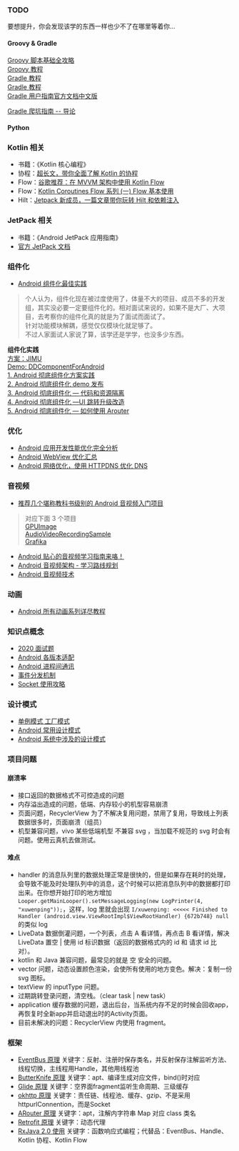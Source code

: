 ### TODO
要想提升，你会发现该学的东西一样也少不了在哪里等着你...

#### Groovy & Gradle
[Groovy 脚本基础全攻略](https://blog.csdn.net/yanbober/article/details/49047515)  
[Groovy 教程](https://www.w3cschool.cn/groovy/)  
[Gradle 教程](https://www.w3cschool.cn/gradle/)  
[Gradle 教程](https://www.yiibai.com/gradle/)  
[Gradle 用户指南官方文档中文版](https://wiki.jikexueyuan.com/project/GradleUserGuide-Wiki/tutorials/README.html)  

[Gradle 爬坑指南 -- 导论](https://juejin.cn/post/6882178101191639053)  


#### Python




### Kotlin 相关

* 书籍：《Kotlin 核心编程》
* 协程：[超长文，带你全面了解 Kotlin 的协程](https://blog.csdn.net/c10wtiybq1ye3/article/details/103640848)  
* Flow：[谷歌推荐：在 MVVM 架构中使用 Kotlin Flow](https://www.jianshu.com/p/0696c7252b50)  
* Flow：[Kotlin Coroutines Flow 系列 (一) Flow 基本使用](https://juejin.cn/post/6844904057530908679)  
* Hilt：[Jetpack 新成员，一篇文章带你玩转 Hilt 和依赖注入](https://zhuanlan.zhihu.com/p/335631378)  


### JetPack 相关

* 书籍：《Android JetPack 应用指南》  
* [官方 JetPack 文档](https://developer.android.google.cn/topic/libraries/architecture)  

### 组件化

* [Android 组件化最佳实践](https://juejin.cn/post/6844903649102004231)  

> 个人认为，组件化现在被过度使用了，体量不大的项目、成员不多的开发组，其实没必要一定要组件化的。相对面试来说的，如果不是大厂、大项目，去考察你的组件化真的就是为了面试而面试了。  
> 针对功能模块解耦，感觉仅仅模块化就足够了。  
> 不过人家面试人家说了算，该学还是学学，也没多少东西。

**组件化实践**  
[方案：JIMU](https://github.com/mqzhangw/JIMU)  
[Demo: DDComponentForAndroid](https://github.com/luojilab/DDComponentForAndroid)  
[1. Android 彻底组件化方案实践](https://blog.csdn.net/yan8024/article/details/76408161)  
[2. Android 彻底组件化 demo 发布](https://www.jianshu.com/p/59822a7b2fad/)  
[3. Android 彻底组件化 — 代码和资源隔离](https://www.jianshu.com/p/c7459b59dcd5)  
[4. Android 彻底组件化 —UI 跳转升级改造](https://blog.csdn.net/weixin_34266504/article/details/87955995)  
[5. Android 彻底组件化 — 如何使用 Arouter](https://blog.csdn.net/h176nhx7/article/details/79203515)  


### 优化

* [Android 应用开发性能优化完全分析](https://blog.csdn.net/yanbober/article/details/48394201)  
* [Android WebView 优化汇总](https://www.jianshu.com/p/6179d51281da)  
* [Android 网络优化，使用 HTTPDNS 优化 DNS](https://www.cnblogs.com/plokmju/p/okhttp_httpdns.html)  


### 音视频

* [推荐几个堪称教科书级别的 Android 音视频入门项目](https://segmentfault.com/a/1190000022561224)  
> 对应下面 3 个项目  
> [GPUImage](https://github.com/cats-oss/android-gpuimage)  
> [AudioVideoRecordingSample](https://github.com/saki4510t/AudioVideoRecordingSample)  
> [Grafika](https://github.com/google/grafika)

* [Android 贴心的音视频学习指南来咯！](https://www.ershicimi.com/p/006c89b87988f65950eeb54f2308273e)  
* [Android 音视频架构 - 学习路线规划](https://blog.csdn.net/coding_man_xie/article/details/104829455)  
* [Android 音视频技术](https://www.cnblogs.com/renhui/category/1011048.html)  


### 动画

* [Android 所有动画系列详尽教程](https://github.com/OCNYang/Android-Animation-Set)  

### 知识点概念

* [2020 面试题](https://xiaozhuanlan.com/topic/7548023169)
* [Android 各版本适配](https://www.jianshu.com/p/a3baa6babe00)  
* [Android 进程间通讯](https://www.cnblogs.com/sixrain/p/11149780.html)  
* [事件分发机制](https://www.cnblogs.com/chengxuyinli/p/9979826.html)  
* [Socket 使用攻略](https://www.jianshu.com/p/089fb79e308b)  


### 设计模式  

* [单例模式 工厂模式](https://zhuanlan.zhihu.com/p/93770973)   
* [Android 常用设计模式](https://blog.csdn.net/chaoshenzhaoxichao/article/details/79839359)  
* [Android 系统中涉及的设计模式](https://blog.csdn.net/varistor/article/details/91446009?utm_medium=distribute.pc_relevant.none-task-blog-BlogCommendFromMachineLearnPai2-2.control&dist_request_id=1328593.24992.16148409745428659&depth_1-utm_source=distribute.pc_relevant.none-task-blog-BlogCommendFromMachineLearnPai2-2.control)  


### 项目问题

#### 崩溃率  
* 接口返回的数据格式不可控造成的问题
* 内存溢出造成的问题，低端、内存较小的机型容易崩溃
* 页面问题，RecyclerView 为了不解决复用问题，禁用了复用，导致线上列表数据很多时，页面崩溃（组员）
* 机型兼容问题，vivo 某些低端机型 不兼容 svg ，当加载不规范的 svg 时会有问题。使用云真机去做测试。

#### 难点
* handler 的消息队列里的数据处理正常是很快的，但是如果存在耗时的处理，会导致不能及时处理队列中的消息，这个时候可以把消息队列中的数据都打印出来。在你想开始打印的地方增加 `Looper.getMainLooper().setMessageLogging(new LogPrinter(4, "xuwenping"));`，这样，log 里就会出现 `I/xuwenping: <<<<< Finished to Handler (android.view.ViewRootImpl$ViewRootHandler) {672b748} null` 的类似 log
* LiveData 数据倒灌问题，一个列表，点击 A 看详情，再点击 B 看详情，解决 LiveData 置空 | 使用 id 标识数据（返回的数据格式内的 id 和 请求 id 比对）。
* kotlin 和 Java 兼容问题，最常见的就是 空 安全的问题。
* vector 问题，动态设置颜色渲染，会使所有使用的地方变色。解决：复制一份 svg 图标。
* textView 的 inputType 问题。
* 过期跳转登录问题，清空栈。（clear task | new task）
* application 缓存数据的问题，退出后台，当系统内存不足的时候会回收app，再恢复时全新app并启动退出时的Activity页面。
* 目前未解决的问题：RecyclerView 内使用 fragment。


### 框架
* [EventBus 原理](https://www.cnblogs.com/huansky/p/10926138.html) 关键字：反射、注册时保存类名，并反射保存注解监听方法、线程切换，主线程用Handle，其他用线程池  
* [ButterKnife 原理](https://www.jianshu.com/p/99e080606de3) 关键字：apt、编译生成对应文件，bind()时对应  
* [Glide 原理](https://blog.csdn.net/gzsuperwin/article/details/109075916) 关键字：空界面fragment监听生命周期、三级缓存  
* [okhttp 原理](https://www.jianshu.com/p/d7eced552553) 关键字：责任链、线程池、缓存、gzip、不是采用httpurlConnention，而是Socket  
* [ARouter 原理](https://www.cnblogs.com/ldq2016/p/10504652.html) 关键字：apt，注解内字符串 Map 对应 class 类名  
* [Retrofit 原理](https://www.cnblogs.com/ijkzen/p/14455642.html) 关键字：动态代理  
* [RxJava 2.0 使用](https://www.jianshu.com/u/c50b715ccaeb) 关键字：函数响应式编程；代替品：EventBus、Handle、Kotlin 协程、Kotlin Flow  
